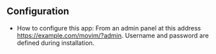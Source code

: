 ## Configuration

 * How to configure this app: From an admin panel at this address https://example.com/movim/?admin. Username and password are defined during installation.
